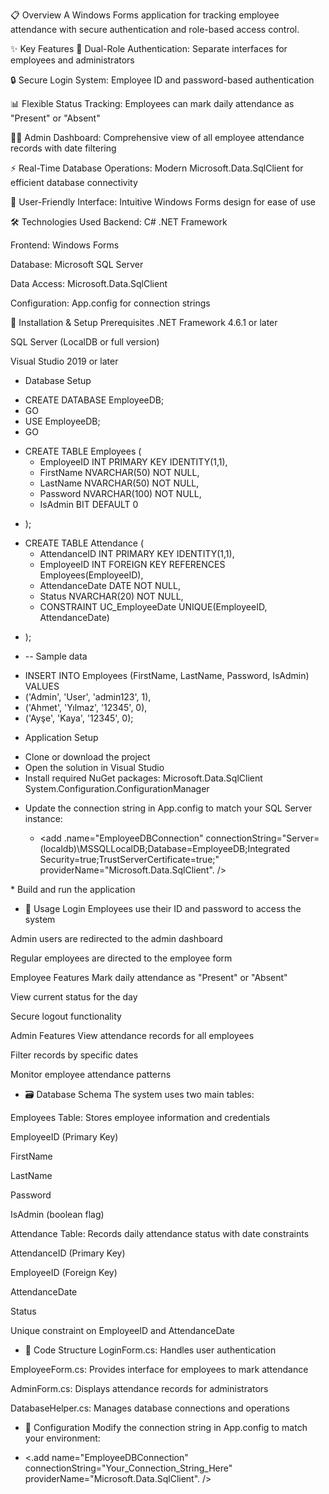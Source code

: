 📋 Overview
A Windows Forms application for tracking employee attendance with secure authentication and role-based access control.

✨ Key Features
🔐 Dual-Role Authentication: Separate interfaces for employees and administrators

🔒 Secure Login System: Employee ID and password-based authentication

📊 Flexible Status Tracking: Employees can mark daily attendance as "Present" or "Absent"

👨‍💼 Admin Dashboard: Comprehensive view of all employee attendance records with date filtering

⚡ Real-Time Database Operations: Modern Microsoft.Data.SqlClient for efficient database connectivity

🎨 User-Friendly Interface: Intuitive Windows Forms design for ease of use

🛠️ Technologies Used
Backend: C# .NET Framework

Frontend: Windows Forms

Database: Microsoft SQL Server

Data Access: Microsoft.Data.SqlClient

Configuration: App.config for connection strings

🚀 Installation & Setup
Prerequisites
.NET Framework 4.6.1 or later

SQL Server (LocalDB or full version)

Visual Studio 2019 or later

* Database Setup
+ CREATE DATABASE EmployeeDB;
+ GO
+ USE EmployeeDB;
+ GO

* CREATE TABLE Employees (
  +  EmployeeID INT PRIMARY KEY IDENTITY(1,1),
  + FirstName NVARCHAR(50) NOT NULL,
  + LastName NVARCHAR(50) NOT NULL,
  + Password NVARCHAR(100) NOT NULL,
  +  IsAdmin BIT DEFAULT 0
+ );

* CREATE TABLE Attendance (
   + AttendanceID INT PRIMARY KEY IDENTITY(1,1),
   + EmployeeID INT FOREIGN KEY REFERENCES Employees(EmployeeID),
   + AttendanceDate DATE NOT NULL,
   + Status NVARCHAR(20) NOT NULL,
   + CONSTRAINT UC_EmployeeDate UNIQUE(EmployeeID, AttendanceDate)
+ );

* -- Sample data
+ INSERT INTO Employees (FirstName, LastName, Password, IsAdmin) VALUES
+ ('Admin', 'User', 'admin123', 1),
+ ('Ahmet', 'Yılmaz', '12345', 0),
+ ('Ayşe', 'Kaya', '12345', 0);

* Application Setup
+ Clone or download the project
+ Open the solution in Visual Studio
+ Install required NuGet packages:
  Microsoft.Data.SqlClient
System.Configuration.ConfigurationManager

* Update the connection string in App.config to match your SQL Server instance: <connectionStrings>
   + <add .name="EmployeeDBConnection" 
         connectionString="Server=(localdb)\MSSQLLocalDB;Database=EmployeeDB;Integrated Security=true;TrustServerCertificate=true;"
         providerName="Microsoft.Data.SqlClient". />
</connectionStrings>
* Build and run the application

* 📖 Usage
Login
Employees use their ID and password to access the system

Admin users are redirected to the admin dashboard

Regular employees are directed to the employee form

Employee Features
Mark daily attendance as "Present" or "Absent"

View current status for the day

Secure logout functionality

Admin Features
View attendance records for all employees

Filter records by specific dates

Monitor employee attendance patterns

* 🗃️ Database Schema
The system uses two main tables:

Employees Table: Stores employee information and credentials

EmployeeID (Primary Key)

FirstName

LastName

Password

IsAdmin (boolean flag)

Attendance Table: Records daily attendance status with date constraints

AttendanceID (Primary Key)

EmployeeID (Foreign Key)

AttendanceDate

Status

Unique constraint on EmployeeID and AttendanceDate
* 📁 Code Structure
LoginForm.cs: Handles user authentication

EmployeeForm.cs: Provides interface for employees to mark attendance

AdminForm.cs: Displays attendance records for administrators

DatabaseHelper.cs: Manages database connections and operations

* 🔧 Configuration
Modify the connection string in App.config to match your environment:
+ <configuration>
    <connectionStrings>
        <.add name="EmployeeDBConnection" 
             connectionString="Your_Connection_String_Here"
             providerName="Microsoft.Data.SqlClient". />
    </connectionStrings>
 </configuration>
